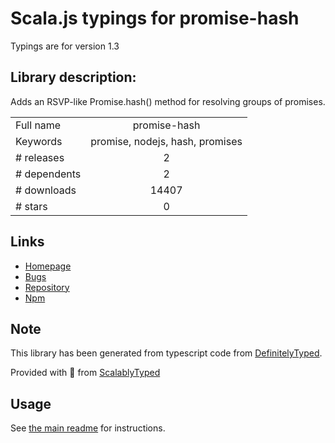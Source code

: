 
# Scala.js typings for promise-hash

Typings are for version 1.3

## Library description:
Adds an RSVP-like Promise.hash() method for resolving groups of promises.

|                    |                 |
| ------------------ | :-------------: |
| Full name          | promise-hash |
| Keywords           | promise, nodejs, hash, promises |
| # releases         | 2 |
| # dependents       | 2 |
| # downloads        | 14407 |
| # stars            | 0 |

## Links
- [Homepage](https://github.com/mtimofiiv/promise-hash#readme)
- [Bugs](https://github.com/mtimofiiv/promise-hash/issues)
- [Repository](https://github.com/mtimofiiv/promise-hash)
- [Npm](https://www.npmjs.com/package/promise-hash)
    


## Note
This library has been generated from typescript code from [DefinitelyTyped](https://definitelytyped.org).

Provided with :purple_heart: from [ScalablyTyped](https://github.com/oyvindberg/ScalablyTyped)

## Usage
See [the main readme](../../readme.md) for instructions.


